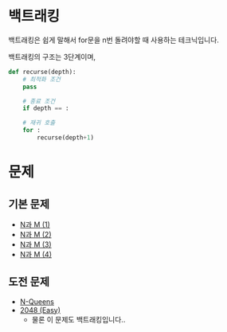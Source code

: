 # 백트래킹
백트래킹은 쉽게 말해서 for문을 n번 돌려야할 때 사용하는 테크닉입니다.

백트래킹의 구조는 3단계이며, 
```python
def recurse(depth):
    # 최적화 조건
    pass

    # 종료 조건
    if depth == :

    # 재귀 호출
    for :
        recurse(depth+1)
```
# 문제
## 기본 문제
- [N과 M (1)](https://www.acmicpc.net/problem/15649)
- [N과 M (2)](https://www.acmicpc.net/problem/15650)
- [N과 M (3)](https://www.acmicpc.net/problem/15651)
- [N과 M (4)](https://www.acmicpc.net/problem/15652)
## 도전 문제
- [N-Queens](https://www.acmicpc.net/problem/9663)
- [2048 (Easy)](https://www.acmicpc.net/problem/12100)
    - 물론 이 문제도 백트래킹입니다..